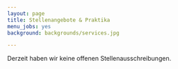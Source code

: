 ```yaml
---
layout: page
title: Stellenangebote & Praktika
menu_jobs: yes
background: backgrounds/services.jpg

---
```


Derzeit haben wir keine offenen Stellenausschreibungen.
